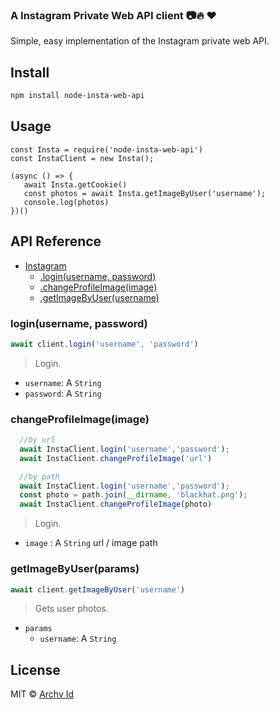 
### A Instagram Private Web API client 📷🔥 ❤️

Simple, easy implementation of the Instagram private web API.

## Install

```bash
npm install node-insta-web-api
```

## Usage

```
const Insta = require('node-insta-web-api')
const InstaClient = new Insta();

(async () => {
   await Insta.getCookie()
   const photos = await Insta.getImageByUser('username');
   console.log(photos)
})()
```

## API Reference

* [Instagram](#instagramcredentials-opts)
  * [.login(username, password)](#login)
  * [.changeProfileImage(image)](#changeProfileImage)
  * [.getImageByUser(username)](#getImageByUser)

### login(username, password)
  ```js
  await client.login('username', 'password')
  ```
  > Login.
  - `username`: A `String`
  - `password`: A `String`

### changeProfileImage(image)
  ```js
    //by url
    await InstaClient.login('username','password');
    await InstaClient.changeProfileImage('url')

    //by path
    await InstaClient.login('username','password');
    const photo = path.join(__dirname, 'blackhat.png');
    await InstaClient.changeProfileImage(photo)
  ```
  > Login.
  - `image` : A `String` url / image path

### getImageByUser(params)
  ```js
  await client.getImageByUser('username')
  ```
  > Gets user photos.
  - `params`
    - `username`: A `String` 


## License

MIT © [Archv Id](https://archv.id/)